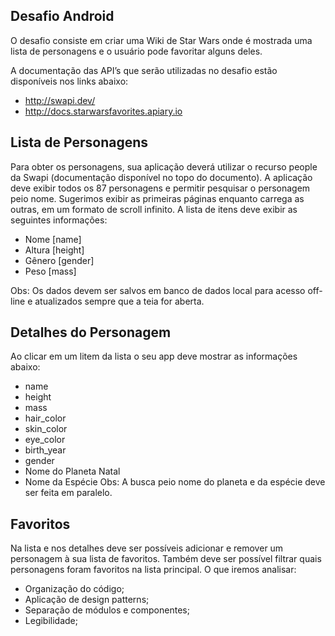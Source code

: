 ## Desafio Android

O desafio consiste em criar uma Wiki de Star Wars onde é mostrada uma lista de personagens e o usuário pode favoritar alguns deles.

A documentação das API’s que serão utilizadas no desafio estão disponíveis nos links abaixo:
- http://swapi.dev/
- http://docs.starwarsfavorites.apiary.io

## Lista de Personagens
Para obter os personagens, sua aplicação deverá utilizar o recurso people da Swapi (documentação disponível no topo do documento). A aplicação deve exibir todos os 87 personagens e permitir pesquisar o personagem peio nome. Sugerimos exibir as primeiras páginas enquanto carrega as outras, em um formato de scroll infinito.
A lista de itens deve exibir as seguintes informações:
- Nome [name]
- Altura [height]
- Gênero [gender]
- Peso [mass]

Obs: Os dados devem ser salvos em banco de dados local para acesso off-line e atualizados sempre que a teia for aberta.

## Detalhes do Personagem
Ao clicar em um litem da lista o seu app deve mostrar as informações abaixo:
- name
- height
- mass
- hair_color
- skin_color
- eye_color
- birth_year
- gender
- Nome do Planeta Natal
- Nome da Espécie
Obs: A busca peio nome do planeta e da espécie deve ser feita em paralelo.

## Favoritos
Na lista e nos detalhes deve ser possíveis adicionar e remover um personagem à sua lista de favoritos. Também deve ser possível filtrar quais personagens foram favoritos na lista principal.
O que iremos analisar:
- Organização do código;
- Aplicação de design patterns;
- Separação de módulos e componentes;
- Legibilidade;
